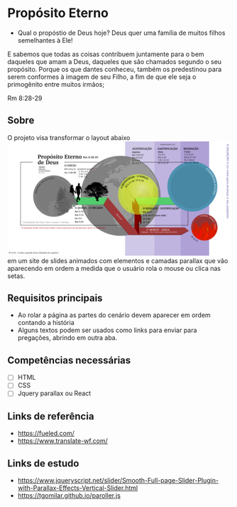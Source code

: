 # Propósito Eterno

- Qual o propóstio de Deus hoje?
Deus quer uma família de muitos filhos semelhantes à Ele!

E sabemos que todas as coisas contribuem juntamente para o bem daqueles que amam a Deus, daqueles que são chamados segundo o seu propósito.
Porque os que dantes conheceu, também os predestinou para serem conformes à imagem de seu Filho, a fim de que ele seja o primogênito entre muitos irmãos; 

Rm 8:28-29

## Sobre

O projeto visa transformar o layout abaixo  
![Banner do Propósito Eterno](https://github.com/fundamentos-dev/proposito-eterno-parallax/blob/main/src/assets/proposito_eterno_preview.jpg?raw=true)  
em um site de slides animados com elementos e camadas parallax que vão aparecendo em ordem a medida que o usuário rola o mouse ou clica nas setas.

## Requisitos principais

- Ao rolar a página as partes do cenário devem aparecer em ordem contando a história
- Alguns textos podem ser usados como links para enviar para pregações, abrindo em outra aba.

## Competências necessárias

- [ ] HTML
- [ ] CSS
- [ ] Jquery parallax ou React

## Links de referência 

- https://fueled.com/
- https://www.translate-wf.com/

## Links de estudo

- https://www.jqueryscript.net/slider/Smooth-Full-page-Slider-Plugin-with-Parallax-Effects-Vertical-Slider.html
- https://tgomilar.github.io/paroller.js
